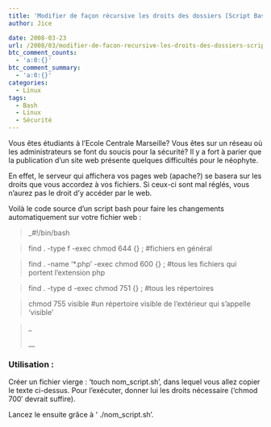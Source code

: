 ```yaml
---
title: 'Modifier de façon récursive les droits des dossiers [Script Bash]'
author: Jice

date: 2008-03-23
url: /2008/03/modifier-de-facon-recursive-les-droits-des-dossiers-script-bash/
btc_comment_counts:
  - 'a:0:{}'
btc_comment_summary:
  - 'a:0:{}'
categories:
  - Linux
tags:
  - Bash
  - Linux
  - Sécurité
---
```

Vous êtes étudiants à l&#8217;Ecole Centrale Marseille? Vous êtes sur un réseau où les administrateurs se font du soucis pour la sécurité? Il y a fort à parier que la publication d&#8217;un site web présente quelques difficultés pour le néophyte.

En effet, le serveur qui affichera vos pages web (apache?) se basera sur les droits que vous accordez à vos fichiers. Si ceux-ci sont mal réglés, vous n&#8217;aurez pas le droit d&#8217;y accéder par le web.

Voilà le code source d&#8217;un script bash pour faire les changements automatiquement sur votre fichier web :

>  _#!/bin/bash
  
> find . -type f -exec chmod 644 {} \; #fichiers en général
  
> find . -name &#8216;*.php&#8217; -exec chmod 600 {} \; #tous les fichiers qui portent l&#8217;extension php
  
> find . -type d -exec chmod 751 {} \; #tous les répertoires
  
> chmod 755 visible #un répertoire visible de l&#8217;extérieur qui s&#8217;appelle &#8216;visible&#8217;
  
>_ 
> 
>  __

### Utilisation :

Créer un fichier vierge : &#8216;touch nom_script.sh&#8217;, dans lequel vous allez copier le texte ci-dessus. Pour l&#8217;exécuter, donner lui les droits nécessaire (&#8216;chmod 700&#8242; devrait suffire).

Lancez le ensuite grâce à &#8216; ./nom_script.sh&#8217;.